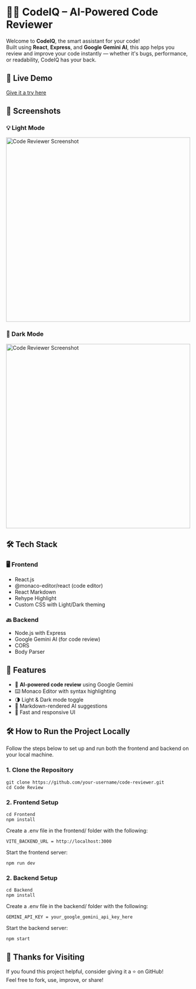 # 🧑‍💻 CodeIQ – AI-Powered Code Reviewer

Welcome to **CodeIQ**, the smart assistant for your code!  
Built using **React**, **Express**, and **Google Gemini AI**, this app helps you review and improve your code instantly — whether it's bugs, performance, or readability, CodeIQ has your back.

## 🔗 Live Demo

[Give it a try here](https://code-reviewer-frontend-eta.vercel.app/)

## 📸 Screenshots

### 💡 Light Mode  
<img src="https://i.postimg.cc/Yqfb7pK2/Screenshot-2025-05-01-020315.png" alt="Code Reviewer Screenshot" width="500"/>

### 🌙 Dark Mode 
<img src="https://i.postimg.cc/1tHkCb0J/Screenshot-2025-05-01-020332.png" alt="Code Reviewer Screenshot" width="500"/>

## 🛠 Tech Stack

### 🖥️ Frontend
- React.js
- @monaco-editor/react (code editor)
- React Markdown
- Rehype Highlight
- Custom CSS with Light/Dark theming

### 🔙 Backend
- Node.js with Express
- Google Gemini AI (for code review)
- CORS
- Body Parser

## 🎯 Features

- 🧠 **AI-powered code review** using Google Gemini
- ⌨️ Monaco Editor with syntax highlighting
- 🌗 Light & Dark mode toggle
- 📝 Markdown-rendered AI suggestions
- 🚀 Fast and responsive UI

## 🛠️ How to Run the Project Locally

Follow the steps below to set up and run both the frontend and backend on your local machine.
### 1. Clone the Repository

```
git clone https://github.com/your-username/code-reviewer.git
cd Code Review
```

### 2. Frontend Setup
```
cd Frontend
npm install
```
Create a .env file in the frontend/ folder with the following:  
```
VITE_BACKEND_URL = http://localhost:3000
```  
Start the frontend server:    
```
npm run dev
```  

### 2. Backend Setup  
```
cd Backend
npm install
```
Create a .env file in the backend/ folder with the following:  
```
GEMINI_API_KEY = your_google_gemini_api_key_here
```  
Start the backend server:  
```
npm start
```  

## 🙌 Thanks for Visiting

If you found this project helpful, consider giving it a ⭐ on GitHub!  
Feel free to fork, use, improve, or share!
